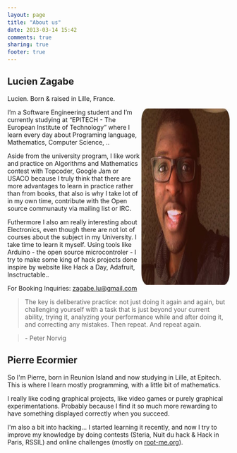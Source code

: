 ```yaml
---
layout: page
title: "About us"
date: 2013-03-14 15:42
comments: true
sharing: true
footer: true
---
```


## Lucien Zagabe

Lucien. Born & raised in Lille, France.

<div style="float: right" margin-left: 50px; margin-right: 50px;"> <img height="400" width="200" src="../../images/mrlu.jpg"/></div>

I’m a Software Engineering student and I’m currently studying at “EPITECH - The European Institute of Technology” where I learn every day about Programing language, Mathematics, Computer Science, ..

Aside from the university program, I like work and practice on Algorithms and Mathematics contest with Topcoder, Google Jam or USACO because I truly think that there are more advantages to learn in practice rather than from books, that also is why I take lot of in my own time, contribute with the Open source communauty via mailing list or IRC.

Futhermore I also am really interesting about Electronics, even though there are not lot of courses about the subject in my University. I take time to learn it myself. Using tools like Arduino - the open source microcontroler - I try to make some king of hack projects done inspire by website like Hack a Day, Adafruit, Insctructable..

For Booking Inquiries: zagabe.lu@gmail.com

> The key is deliberative practice: not just doing it again and again, but challenging yourself with a task that is just beyond your current ability, trying it, analyzing your performance while and after doing it, and correcting any mistakes. Then repeat. And repeat again.

> \- Peter Norvig

## Pierre Ecormier

So I'm Pierre, born in Reunion Island and now studying in Lille, at Epitech. This is where I learn mostly programming, with a little bit of mathematics.

I really like coding graphical projects, like video games or purely graphical experimentations. Probably because I find it so much more rewarding to have something displayed correctly when you succeed.

I'm also a bit into hacking... I started learning it recently, and now I try to improve my knowledge by doing contests (Steria, Nuit du hack & Hack in Paris, RSSIL) and online challenges (mostly on [root-me.org](http://root-me.org)).

